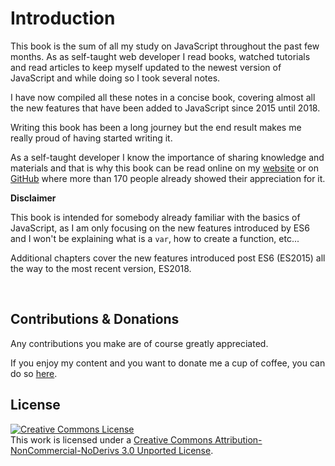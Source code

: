# Introduction

This book is the sum of all my study on JavaScript throughout the past few months.
As as self-taught web developer I read books, watched tutorials and read articles to keep myself updated to the newest version of JavaScript and while doing so I took several notes.

I have now compiled all these notes in a concise book, covering almost all the new features that have been added to JavaScript since 2015 until 2018.

Writing this book has been a long journey but the end result makes me really proud of having started writing it.

As a self-taught developer I know the importance of sharing knowledge and materials and that is why this book can be read online on my [website](https://www.inspiredwebdev.com/courses/the-complete-guide-to-modern-javascript/) or on [GitHub](https://github.com/AlbertoMontalesi/JavaScript-es6-and-beyond-ebook) where more than 170 people already showed their appreciation for it.

**Disclaimer**

This book is intended for somebody already familiar with the basics of JavaScript, as I am only focusing on the new features introduced by ES6 and I won't be explaining what is a `var`, how to create a function, etc...

Additional chapters cover the new features introduced post ES6 (ES2015) all the way to the most recent version, ES2018.

&nbsp;

## Contributions & Donations

Any contributions you make are of course greatly appreciated.

If you enjoy my content and you want to donate me a cup of coffee, you can do so [here](https://www.paypal.me/albertomontalesi).

## License

<a rel="license" href="http://creativecommons.org/licenses/by-nc-nd/3.0/"><img alt="Creative Commons License" style="border-width:0" src="https://i.creativecommons.org/l/by-nc-nd/3.0/88x31.png" /></a><br />This work is licensed under a <a rel="license" href="http://creativecommons.org/licenses/by-nc-nd/3.0/">Creative Commons Attribution-NonCommercial-NoDerivs 3.0 Unported License</a>.